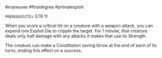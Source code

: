 #maneuver #firstdegree #primalexploit

`PREREQUISITEs`
STR 11

When you score a critical hit on a creature with a weapon attack, you can expend one Exploit Die to cripple the target. For 1 minute, that creature deals only half damage with any attacks it makes that use its Strength.

The creature can make a Constitution saving throw at the end of each of its turns, ending this effect on a success.